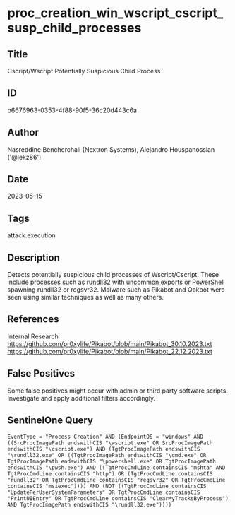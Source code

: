 # proc_creation_win_wscript_cscript_susp_child_processes

## Title
Cscript/Wscript Potentially Suspicious Child Process

## ID
b6676963-0353-4f88-90f5-36c20d443c6a

## Author
Nasreddine Bencherchali (Nextron Systems), Alejandro Houspanossian ('@lekz86')

## Date
2023-05-15

## Tags
attack.execution

## Description
Detects potentially suspicious child processes of Wscript/Cscript. These include processes such as rundll32 with uncommon exports or PowerShell spawning rundll32 or regsvr32.
Malware such as Pikabot and Qakbot were seen using similar techniques as well as many others.


## References
Internal Research
https://github.com/pr0xylife/Pikabot/blob/main/Pikabot_30.10.2023.txt
https://github.com/pr0xylife/Pikabot/blob/main/Pikabot_22.12.2023.txt

## False Positives
Some false positives might occur with admin or third party software scripts. Investigate and apply additional filters accordingly.

## SentinelOne Query
```
EventType = "Process Creation" AND (EndpointOS = "windows" AND ((SrcProcImagePath endswithCIS "\wscript.exe" OR SrcProcImagePath endswithCIS "\cscript.exe") AND (TgtProcImagePath endswithCIS "\rundll32.exe" OR ((TgtProcImagePath endswithCIS "\cmd.exe" OR TgtProcImagePath endswithCIS "\powershell.exe" OR TgtProcImagePath endswithCIS "\pwsh.exe") AND ((TgtProcCmdLine containsCIS "mshta" AND TgtProcCmdLine containsCIS "http") OR (TgtProcCmdLine containsCIS "rundll32" OR TgtProcCmdLine containsCIS "regsvr32" OR TgtProcCmdLine containsCIS "msiexec")))) AND (NOT ((TgtProcCmdLine containsCIS "UpdatePerUserSystemParameters" OR TgtProcCmdLine containsCIS "PrintUIEntry" OR TgtProcCmdLine containsCIS "ClearMyTracksByProcess") AND TgtProcImagePath endswithCIS "\rundll32.exe"))))

```